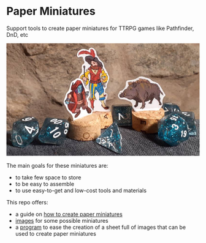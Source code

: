 # Paper Miniatures

Support tools to create paper miniatures for TTRPG games like Pathfinder, DnD, etc

![finished_miniatures_picture.jpg](docs/imgs/finished_miniatures_picture.jpg)

The main goals for these miniatures are:
 - to take few space to store
 - to be easy to assemble
 - to use easy-to-get and low-cost tools and materials

This repo offers:
 * a guide on [how to create paper miniatures](docs/how_to_create_paper_miniatures.md)
 * [images](./images/) for some possible miniatures
 * a [program](docs/how_to_create_miniature_sheets.md) to ease the creation of a sheet full of images that can be used to create paper miniatures
